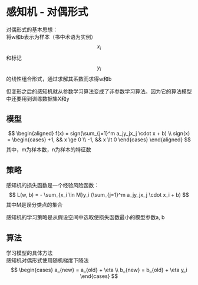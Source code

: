 # 感知机 - 对偶形式

对偶形式的基本思想：  
将w和b表示为样本（书中术语为实例）$$x_i$$和标记$$y_i$$的线性组合形式，通过求解其系数而求得w和b  

但变形之后的感知机就从参数学习算法变成了非参数学习算法。因为它的算法模型中还要用到训练数据集X和y

## 模型

$$
\begin{aligned}
f(x) = sign(\sum_{j=1}^m a_jy_jx_j \cdot x + b)   \\
sign(x) = 
\begin{cases}
 +1, && x \ge 0 \\
 -1, && x \lt 0
 \end{cases}
\end{aligned}
$$
其中，m为样本数，n为样本的特征数

## 策略

感知机的损失函数是一个经验风险函数：  
$$
L(w, b) = - \sum_{x_i \in M}y_i (\sum_{j=1}^m a_jy_jx_j \cdot x_i + b)
$$
其中M是误分类点的集合

感知机的学习策略是从假设空间中选取使损失函数最小的模型参数a, b

## 算法

学习模型的具体方法  
感知机对偶形式使用随机梯度下降法  
$$
\begin{cases}
a_{new} = a_{old} + \eta \\
b_{new} = b_{old} + \eta y_i
\end{cases}
$$
